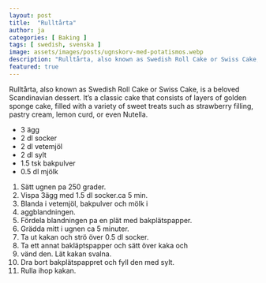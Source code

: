 ```yaml
---
layout: post
title:  "Rulltårta"
author: ja
categories: [ Baking ]
tags: [ swedish, svenska ]
image: assets/images/posts/ugnskorv-med-potatismos.webp
description: "Rulltårta, also known as Swedish Roll Cake or Swiss Cake, is a beloved Scandinavian dessert. It’s a classic cake that consists of layers of golden sponge cake, filled with a variety of sweet treats such as strawberry filling, pastry cream, lemon curd, or even Nutella."
featured: true
---
```


Rulltårta, also known as Swedish Roll Cake or Swiss Cake, is a beloved Scandinavian dessert. It’s a classic cake that consists of layers of golden sponge cake, filled with a variety of sweet treats such as strawberry filling, pastry cream, lemon curd, or even Nutella.

- 3 ägg
- 2 dl socker
- 2 dl vetemjöl
- 2 dl sylt
- 1.5 tsk bakpulver
- 0.5 dl mjölk

1. Sätt ugnen pa 250 grader.
2. Vispa 3ägg med 1.5 dl socker.ca 5 min.
3. Blanda i vetemjöl, bakpulver och mölk i
4. aggblandningen.
5. Fördela blandningen pa en plät med bakplätspapper.
6. Grädda mitt i ugnen ca 5 minuter.
7. Ta ut kakan och strö över 0.5 dl socker.
8. Ta ett annat bakläptspapper och sätt över kaka och
9. vänd den. Lät kakan svalna.
10. Dra bort bakplätspappret och fyll den med sylt.
11. Rulla ihop kakan.
